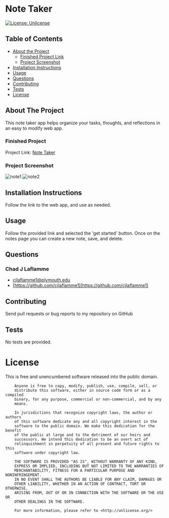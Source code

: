 # Note Taker
[![License: Unlicense](https://img.shields.io/badge/license-Unlicense-blue.svg)](http://unlicense.org/)


## Table of Contents
* [About the Project](#about-the-project)
    * [Finished Project Link](#finished-project)
    * [Project Screenshot](#project-screenshot)
* [Installation Instructions](#installation-instructions)
* [Usage](#usage)
* [Questions](#questions)
* [Contributing](#contributing)
* [Tests](#tests)
* [License](#license)
    
## About The Project
    
This note taker app helps organize your tasks, thoughts, and reflections in an easy to modify web app. 
    
    
### Finished Project
Project Link: [Note Taker](https://murmuring-coast-63697.herokuapp.com/)
    
    
### Project Screenshot
![note1](https://user-images.githubusercontent.com/64158642/92190543-76123600-ee2f-11ea-9b14-2d0d5bf6d970.jpg)
![note2](https://user-images.githubusercontent.com/64158642/92190552-78749000-ee2f-11ea-9778-23b48f9f9f37.jpg)

    
    
## Installation Instructions
    
Follow the link to the web app, and use as needed.  
    
## Usage
    
Follow the provided link and selected the 'get started' button.  Once on the notes page you can create a new note, save, and delete.
    
## Questions
    
### Chad J Laflamme
* [cjlaflamme1@plymouth.edu](cjlaflamme1@plymouth.edu)
* [https://github.com/cjlaflamme1](https://github.com/cjlaflamme1)
    
## Contributing
    
Send pull requests or bug reports to my repository on GitHub
    
## Tests
    
No tests are provided.
    
# License
    
This is free and unencumbered software released into the public domain.

        Anyone is free to copy, modify, publish, use, compile, sell, or
        distribute this software, either in source code form or as a compiled
        binary, for any purpose, commercial or non-commercial, and by any
        means.
        
        In jurisdictions that recognize copyright laws, the author or authors
        of this software dedicate any and all copyright interest in the
        software to the public domain. We make this dedication for the benefit
        of the public at large and to the detriment of our heirs and
        successors. We intend this dedication to be an overt act of
        relinquishment in perpetuity of all present and future rights to this
        software under copyright law.
        
        THE SOFTWARE IS PROVIDED "AS IS", WITHOUT WARRANTY OF ANY KIND,
        EXPRESS OR IMPLIED, INCLUDING BUT NOT LIMITED TO THE WARRANTIES OF
        MERCHANTABILITY, FITNESS FOR A PARTICULAR PURPOSE AND NONINFRINGEMENT.
        IN NO EVENT SHALL THE AUTHORS BE LIABLE FOR ANY CLAIM, DAMAGES OR
        OTHER LIABILITY, WHETHER IN AN ACTION OF CONTRACT, TORT OR OTHERWISE,
        ARISING FROM, OUT OF OR IN CONNECTION WITH THE SOFTWARE OR THE USE OR
        OTHER DEALINGS IN THE SOFTWARE.
        
        For more information, please refer to <http://unlicense.org/>